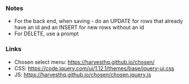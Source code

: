### Notes

- For the back end, when saving - do an UPDATE for rows that already have an id and an INSERT for new rows without an id
- For DELETE, use a prompt

### Links

- Chosen select menu: https://harvesthq.github.io/chosen/
- CSS: https://code.jquery.com/ui/1.12.1/themes/base/jquery-ui.css
- JS: https://harvesthq.github.io/chosen/chosen.jquery.js